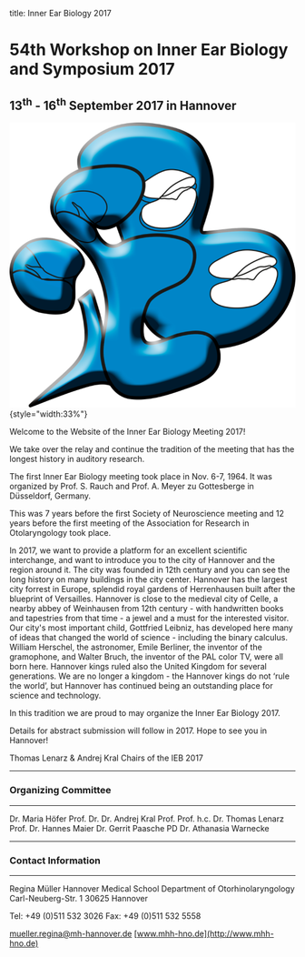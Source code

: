 title: Inner Ear Biology 2017

<!-- adding a "title: ..." atop defines how this pages should show up in the menu. Otherwise just the file/dir name would be used.
The title is also shown in big above the page on vianna.de (not on github) -->

# 54th Workshop on Inner Ear Biology and Symposium 2017

## 13<sup>th</sup> - 16<sup>th</sup> September 2017 in Hannover

![Logo IEB](Logo.png){style="width:33%"}

Welcome to the Website of the Inner Ear Biology Meeting 2017! 

We take over the relay and continue the tradition of the meeting that has the longest history in auditory research. 

The first Inner Ear Biology meeting took place in Nov. 6-7, 1964. It was organized by Prof. S. Rauch and Prof. A. Meyer zu Gottesberge in Düsseldorf, Germany. 

This was 7 years before the first Society of Neuroscience meeting and 12 years before the first meeting of the Association for Research in Otolaryngology took place. 

In 2017, we want to provide a platform for an excellent scientific interchange, and want to introduce you to the city of Hannover and the region around it. The city was founded in 12th century and you can see the long history on many buildings in the city center. Hannover has the largest city forrest in Europe, splendid royal gardens of Herrenhausen built after the blueprint of Versailles. Hannover is close to the medieval city of Celle, a nearby abbey of Weinhausen from 12th century - with handwritten books and tapestries from that time - a jewel and a must for the interested visitor. Our city's most important child, Gottfried Leibniz, has developed here many of ideas that changed the world of science - including the binary calculus. William Herschel, the astronomer, Emile Berliner, the inventor of the gramophone, and Walter Bruch, the inventor of the PAL color TV, were all born here. Hannover kings ruled also the United Kingdom for several generations. We are no longer a kingdom - the Hannover kings do not ‘rule the world’, but Hannover has continued being an outstanding place for science and technology. 

In this tradition we are proud to may organize the Inner Ear Biology 2017.  

Details for abstract submission will follow in 2017. Hope to see you in Hannover!

Thomas Lenarz & Andrej Kral
Chairs of the IEB 2017

-------------------
### Organizing Committee
-------------------
Dr. Maria Höfer
Prof. Dr. Dr. Andrej Kral
Prof. Prof. h.c. Dr. Thomas Lenarz
Prof. Dr. Hannes Maier
Dr. Gerrit Paasche
PD Dr. Athanasia Warnecke


-------------------

### Contact Information
-------------------

Regina Müller
Hannover Medical School
Department of Otorhinolaryngology
Carl-Neuberg-Str. 1
30625 Hannover

Tel: +49 (0)511 532 3026
Fax: +49 (0)511 532 5558

[mueller.regina@mh-hannover.de](mailto:mueller.regina@mh-hannover.de)
[www.mhh-hno.de](http://www.mhh-hno.de)



